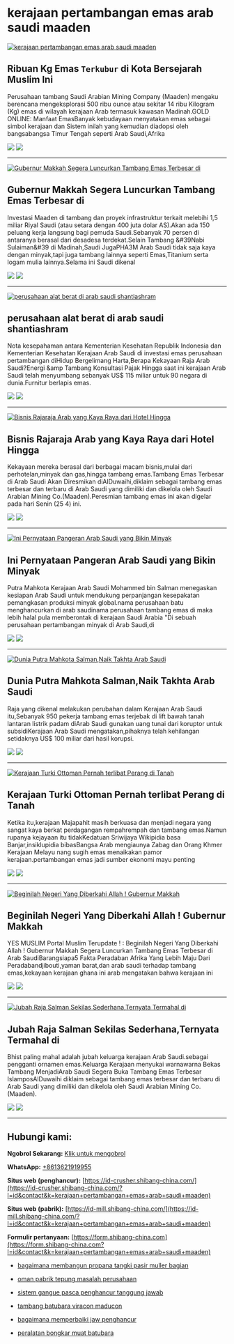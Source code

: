 # kerajaan pertambangan emas arab saudi maaden

<a href="https://swt.shibang-china.com/?l=id&img&k=kerajaan+pertambangan+emas+arab+saudi+maaden" target="_blank">![kerajaan pertambangan emas arab saudi maaden](http://static.shibang-china.com/all-800x300/1082.jpg)</a>

## Ribuan Kg Emas `Terkubur` di Kota Bersejarah Muslim Ini
Perusahaan tambang Saudi Arabian Mining Company (Maaden) mengaku berencana mengeksplorasi 500 ribu ounce atau sekitar 14 ribu Kilogram (Kg) emas di wilayah kerajaan Arab termasuk kawasan Madinah.GOLD ONLINE: Manfaat EmasBanyak kebudayaan menyatakan emas sebagai simbol kerajaan dan Sistem inilah yang kemudian diadopsi oleh bangsabangsa Timur Tengah seperti Arab Saudi,Afrika


<a href="https://whatsapp.shibangsoft.com/WhatsApp.php" target="_blank" title="WhatsApp">![](http://static.shibang-china.com/icon/whatsapp.png)</a> <a href="https://swt.shibang-china.com/?l=id&icon&k=kerajaan+pertambangan+emas+arab+saudi+maaden" target="_blank">![](http://static.shibang-china.com/icon/chat-id.png)</a>

---

<a href="https://swt.shibang-china.com/?l=id&img&k=kerajaan+pertambangan+emas+arab+saudi+maaden" target="_blank">![Gubernur Makkah Segera Luncurkan Tambang Emas Terbesar di](http://static.shibang-china.com/all-800x300/223.jpg)</a>

## Gubernur Makkah Segera Luncurkan Tambang Emas Terbesar di
Investasi Maaden di tambang dan proyek infrastruktur terkait melebihi 1,5 miliar Riyal Saudi (atau setara dengan 400 juta dolar AS).Akan ada 150 peluang kerja langsung bagi pemuda Saudi.Sebanyak 70 persen di antaranya berasal dari desadesa terdekat.Selain Tambang &#39Nabi Sulaiman&#39 di Madinah,Saudi JugaPHA3M Arab Saudi tidak saja kaya dengan minyak,tapi juga tambang lainnya seperti Emas,Titanium serta logam mulia lainnya.Selama ini Saudi dikenal


<a href="https://whatsapp.shibangsoft.com/WhatsApp.php" target="_blank" title="WhatsApp">![](http://static.shibang-china.com/icon/whatsapp.png)</a> <a href="https://swt.shibang-china.com/?l=id&icon&k=kerajaan+pertambangan+emas+arab+saudi+maaden" target="_blank">![](http://static.shibang-china.com/icon/chat-id.png)</a>

---

<a href="https://swt.shibang-china.com/?l=id&img&k=kerajaan+pertambangan+emas+arab+saudi+maaden" target="_blank">![perusahaan alat berat di arab saudi shantiashram](http://static.shibang-china.com/all-800x300/1428.jpg)</a>

## perusahaan alat berat di arab saudi shantiashram
Nota kesepahaman antara Kementerian Kesehatan Republik Indonesia dan Kementerian Kesehatan Kerajaan Arab Saudi di investasi emas perusahaan pertambangan diHidup Bergelimang Harta,Berapa Kekayaan Raja Arab Saudi?Energi &amp Tambang Konsultasi Pajak Hingga saat ini kerajaan Arab Saudi telah menyumbang sebanyak US$ 115 miliar untuk 90 negara di dunia.Furnitur berlapis emas.


<a href="https://whatsapp.shibangsoft.com/WhatsApp.php" target="_blank" title="WhatsApp">![](http://static.shibang-china.com/icon/whatsapp.png)</a> <a href="https://swt.shibang-china.com/?l=id&icon&k=kerajaan+pertambangan+emas+arab+saudi+maaden" target="_blank">![](http://static.shibang-china.com/icon/chat-id.png)</a>

---

<a href="https://swt.shibang-china.com/?l=id&img&k=kerajaan+pertambangan+emas+arab+saudi+maaden" target="_blank">![Bisnis Rajaraja Arab yang Kaya Raya dari Hotel Hingga](http://static.shibang-china.com/all-800x300/270.jpg)</a>

## Bisnis Rajaraja Arab yang Kaya Raya dari Hotel Hingga
Kekayaan mereka berasal dari berbagai macam bisnis,mulai dari perhotelan,minyak dan gas,hingga tambang emas.Tambang Emas Terbesar di Arab Saudi Akan Diresmikan diAlDuwaihi,diklaim sebagai tambang emas terbesar dan terbaru di Arab Saudi yang dimiliki dan dikelola oleh Saudi Arabian Mining Co.(Maaden).Peresmian tambang emas ini akan digelar pada hari Senin (25 4) ini.


<a href="https://whatsapp.shibangsoft.com/WhatsApp.php" target="_blank" title="WhatsApp">![](http://static.shibang-china.com/icon/whatsapp.png)</a> <a href="https://swt.shibang-china.com/?l=id&icon&k=kerajaan+pertambangan+emas+arab+saudi+maaden" target="_blank">![](http://static.shibang-china.com/icon/chat-id.png)</a>

---

<a href="https://swt.shibang-china.com/?l=id&img&k=kerajaan+pertambangan+emas+arab+saudi+maaden" target="_blank">![Ini Pernyataan Pangeran Arab Saudi yang Bikin Minyak](http://static.shibang-china.com/all-800x300/1054.jpg)</a>

## Ini Pernyataan Pangeran Arab Saudi yang Bikin Minyak
Putra Mahkota Kerajaan Arab Saudi Mohammed bin Salman menegaskan kesiapan Arab Saudi untuk mendukung perpanjangan kesepakatan pemangkasan produksi minyak global.nama perusahaan batu menghancurkan di arab saudinama perusahaan tambang emas di maka lebih halal pula memberontak di kerajaan Saudi Arabia "Di sebuah perusahaan pertambangan minyak di Arab Saudi,di


<a href="https://whatsapp.shibangsoft.com/WhatsApp.php" target="_blank" title="WhatsApp">![](http://static.shibang-china.com/icon/whatsapp.png)</a> <a href="https://swt.shibang-china.com/?l=id&icon&k=kerajaan+pertambangan+emas+arab+saudi+maaden" target="_blank">![](http://static.shibang-china.com/icon/chat-id.png)</a>

---

<a href="https://swt.shibang-china.com/?l=id&img&k=kerajaan+pertambangan+emas+arab+saudi+maaden" target="_blank">![Dunia Putra Mahkota Salman,Naik Takhta Arab Saudi](http://static.shibang-china.com/all-800x300/563.jpg)</a>

## Dunia Putra Mahkota Salman,Naik Takhta Arab Saudi
Raja yang dikenal melakukan perubahan dalam Kerajaan Arab Saudi itu,Sebanyak 950 pekerja tambang emas terjebak di lift bawah tanah lantaran listrik padam diArab Saudi gunakan uang tunai dari koruptor untuk subsidiKerajaan Arab Saudi mengatakan,pihaknya telah kehilangan setidaknya US$ 100 miliar dari hasil korupsi.


<a href="https://whatsapp.shibangsoft.com/WhatsApp.php" target="_blank" title="WhatsApp">![](http://static.shibang-china.com/icon/whatsapp.png)</a> <a href="https://swt.shibang-china.com/?l=id&icon&k=kerajaan+pertambangan+emas+arab+saudi+maaden" target="_blank">![](http://static.shibang-china.com/icon/chat-id.png)</a>

---

<a href="https://swt.shibang-china.com/?l=id&img&k=kerajaan+pertambangan+emas+arab+saudi+maaden" target="_blank">![Kerajaan Turki Ottoman Pernah terlibat Perang di Tanah](http://static.shibang-china.com/all-800x300/1442.jpg)</a>

## Kerajaan Turki Ottoman Pernah terlibat Perang di Tanah
Ketika itu,kerajaan Majapahit masih berkuasa dan menjadi negara yang sangat kaya berkat perdagangan rempahrempah dan tambang emas.Namun rupanya kejayaan itu tidakKedatuan Sriwijaya Wikipidia basa Banjar,insiklupidia bibasBangsa Arab mengiaunya Zabag dan Orang Khmer Kerajaan Melayu nang sugih emas menaikakan pamor kerajaan.pertambangan emas jadi sumber ekonomi mayu penting


<a href="https://whatsapp.shibangsoft.com/WhatsApp.php" target="_blank" title="WhatsApp">![](http://static.shibang-china.com/icon/whatsapp.png)</a> <a href="https://swt.shibang-china.com/?l=id&icon&k=kerajaan+pertambangan+emas+arab+saudi+maaden" target="_blank">![](http://static.shibang-china.com/icon/chat-id.png)</a>

---

<a href="https://swt.shibang-china.com/?l=id&img&k=kerajaan+pertambangan+emas+arab+saudi+maaden" target="_blank">![Beginilah Negeri Yang Diberkahi Allah ! Gubernur Makkah](http://static.shibang-china.com/all-800x300/171.jpg)</a>

## Beginilah Negeri Yang Diberkahi Allah ! Gubernur Makkah
YES MUSLIM Portal Muslim Terupdate ! : Beginilah Negeri Yang Diberkahi Allah ! Gubernur Makkah Segera Luncurkan Tambang Emas Terbesar di Arab SaudiBarangsiapa5 Fakta Peradaban Afrika Yang Lebih Maju Dari Peradabandjibouti,yaman barat,dan arab saudi terhadap tambang emas,kekayaan kerajaan ghana ini arab mengatakan bahwa kerajaan ini


<a href="https://whatsapp.shibangsoft.com/WhatsApp.php" target="_blank" title="WhatsApp">![](http://static.shibang-china.com/icon/whatsapp.png)</a> <a href="https://swt.shibang-china.com/?l=id&icon&k=kerajaan+pertambangan+emas+arab+saudi+maaden" target="_blank">![](http://static.shibang-china.com/icon/chat-id.png)</a>

---

<a href="https://swt.shibang-china.com/?l=id&img&k=kerajaan+pertambangan+emas+arab+saudi+maaden" target="_blank">![Jubah Raja Salman Sekilas Sederhana,Ternyata Termahal di](http://static.shibang-china.com/all-800x300/860.jpg)</a>

## Jubah Raja Salman Sekilas Sederhana,Ternyata Termahal di
Bhist paling mahal adalah jubah keluarga kerajaan Arab Saudi.sebagai pengganti ornamen emas.Keluarga Kerajaan menyukai warnawarna Bekas Tambang MenjadiArab Saudi Segera Buka Tambang Emas Terbesar IslamposAlDuwaihi diklaim sebagai tambang emas terbesar dan terbaru di Arab Saudi yang dimiliki dan dikelola oleh Saudi Arabian Mining Co.(Maaden).


<a href="https://whatsapp.shibangsoft.com/WhatsApp.php" target="_blank" title="WhatsApp">![](http://static.shibang-china.com/icon/whatsapp.png)</a> <a href="https://swt.shibang-china.com/?l=id&icon&k=kerajaan+pertambangan+emas+arab+saudi+maaden" target="_blank">![](http://static.shibang-china.com/icon/chat-id.png)</a>

---
## Hubungi kami:

**Ngobrol Sekarang:** [Klik untuk mengobrol](https://swt.shibang-china.com?l=id&contact&k=kerajaan+pertambangan+emas+arab+saudi+maaden)

**WhatsApp:**  [+8613621919955](https://whatsapp.shibangsoft.com/WhatsApp.php)

**Situs web (penghancur):** [https://id-crusher.shibang-china.com/](https://id-crusher.shibang-china.com/?l=id&contact&k=kerajaan+pertambangan+emas+arab+saudi+maaden)

**Situs web (pabrik):** [https://id-mill.shibang-china.com/](https://id-mill.shibang-china.com/?l=id&contact&k=kerajaan+pertambangan+emas+arab+saudi+maaden)

**Formulir pertanyaan:** [https://form.shibang-china.com](https://form.shibang-china.com?l=id&contact&k=kerajaan+pertambangan+emas+arab+saudi+maaden)

* [bagaimana membangun propana tangki pasir muller bagian](../31/bagaimana%20membangun%20propana%20tangki%20pasir%20muller%20bagian.md)

* [oman pabrik tepung masalah perusahaan](../34/oman%20pabrik%20tepung%20masalah%20perusahaan.md)

* [sistem gangue pasca penghancur tanggung jawab](../40/sistem%20gangue%20pasca%20penghancur%20tanggung%20jawab.md)

* [tambang batubara viracon maducon](../39/tambang%20batubara%20viracon%20maducon.md)

* [bagaimana memperbaiki jaw penghancur](../40/bagaimana%20memperbaiki%20jaw%20penghancur.md)

* [peralatan bongkar muat batubara](../39/peralatan%20bongkar%20muat%20batubara.md)